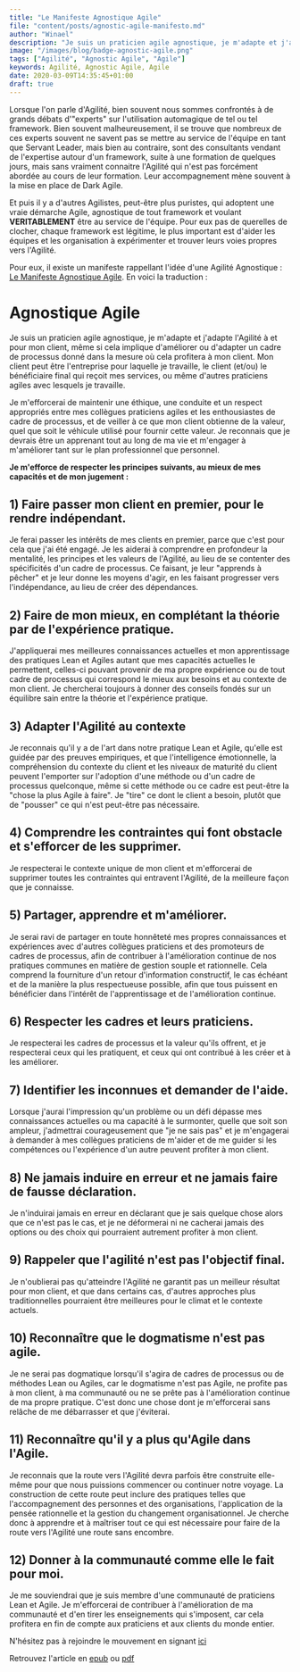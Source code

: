 ```yaml
---
title: "Le Manifeste Agnostique Agile"
file: "content/posts/agnostic-agile-manifesto.md"
author: "Winael"
description: "Je suis un praticien agile agnostique, je m'adapte et j'adapte l'Agilité à et pour mon client"
image: "/images/blog/badge-agnostic-agile.png"
tags: ["Agilité", "Agnostic Agile", "Agile"]
keywords: Agilité, Agnostic Agile, Agile
date: 2020-03-09T14:35:45+01:00
draft: true
---
```


Lorsque l'on parle d'Agilité, bien souvent nous sommes confrontés à de grands
débats d'"experts" sur l'utilisation automagique de tel ou tel framework. Bien
souvent malheureusement, il se trouve que nombreux de ces experts souvent ne
savent pas se mettre au service de l'équipe en tant que Servant Leader, mais
bien au contraire, sont des consultants vendant de l'expertise autour d'un
framework, suite à une formation de quelques jours, mais sans vraiment connaitre
l'Agilité qui n'est pas forcément abordée au cours de leur formation. Leur
accompagnement mène souvent à la mise en place de Dark Agile.

Et puis il y a d'autres Agilistes, peut-être plus puristes, qui adoptent une
vraie démarche Agile, agnostique de tout framework et voulant **VERITABLEMENT**
être au service de l'équipe. Pour eux pas de querelles de clocher, chaque
framework est légitime, le plus important est d'aider les équipes et les
organisation à expérimenter et trouver leurs voies propres vers l'Agilité.

Pour eux, il existe un manifeste rappellant l'idée d'une Agilité Agnostique :
[Le Manifeste Agnostique Agile][1]. En voici la traduction :

# Agnostique Agile

Je suis un praticien agile agnostique, je m'adapte et j'adapte l'Agilité à et
pour mon client, même si cela implique d'améliorer ou d'adapter un cadre de
processus donné dans la mesure où cela profitera à mon client. Mon client peut
être l'entreprise pour laquelle je travaille, le client (et/ou) le bénéficiaire
final qui reçoit mes services, ou même d'autres praticiens agiles avec lesquels
je travaille.

Je m'efforcerai de maintenir une éthique, une conduite et un respect appropriés
entre mes collègues praticiens agiles et les enthousiastes de cadre de
processus, et de veiller à ce que mon client obtienne de la valeur, quel que
soit le véhicule utilisé pour fournir cette valeur. Je reconnais que je devrais
être un apprenant tout au long de ma vie et m'engager à m'améliorer tant sur le
plan professionnel que personnel.

**Je m'efforce de respecter les principes suivants, au mieux de mes capacités et
de mon jugement :**

## 1) Faire passer mon client en premier, pour le rendre indépendant.

Je ferai passer les intérêts de mes clients en premier, parce que c'est pour
cela que j'ai été engagé. Je les aiderai à comprendre en profondeur la
mentalité, les principes et les valeurs de l'Agilité, au lieu de se contenter
des spécificités d'un cadre de processus. Ce faisant, je leur "apprends à
pêcher" et je leur donne les moyens d'agir, en les faisant progresser vers
l'indépendance, au lieu de créer des dépendances.

## 2) Faire de mon mieux, en complétant la théorie par de l'expérience pratique.

J'appliquerai mes meilleures connaissances actuelles et mon apprentissage des
pratiques Lean et Agiles autant que mes capacités actuelles le permettent,
celles-ci pouvant provenir de ma propre expérience ou de tout cadre de processus
qui correspond le mieux aux besoins et au contexte de mon client. Je chercherai
toujours à donner des conseils fondés sur un équilibre sain entre la théorie et
l'expérience pratique.

## 3) Adapter l'Agilité au contexte

Je reconnais qu'il y a de l'art dans notre pratique Lean et Agile, qu'elle est
guidée par des preuves empiriques, et que l'intelligence émotionnelle, la
compréhension du contexte du client et les niveaux de maturité du client peuvent
l'emporter sur l'adoption d'une méthode ou d'un cadre de processus quelconque,
même si cette méthode ou ce cadre est peut-être la "chose la plus Agile à faire".
Je "tire" ce dont le client a besoin, plutôt que de "pousser" ce qui n'est
peut-être pas nécessaire.

## 4) Comprendre les contraintes qui font obstacle et s'efforcer de les supprimer.

Je respecterai le contexte unique de mon client et m'efforcerai de supprimer
toutes les contraintes qui entravent l'Agilité, de la meilleure façon que je
connaisse.

## 5) Partager, apprendre et m'améliorer.

Je serai ravi de partager en toute honnêteté mes propres connaissances et
expériences avec d'autres collègues praticiens et des promoteurs de cadres de
processus, afin de contribuer à l'amélioration continue de nos pratiques
communes en matière de gestion souple et rationnelle. Cela comprend la
fourniture d'un retour d'information constructif, le cas échéant et de la
manière la plus respectueuse possible, afin que tous puissent en bénéficier dans
l'intérêt de l'apprentissage et de l'amélioration continue.

## 6) Respecter les cadres et leurs praticiens.

Je respecterai les cadres de processus et la valeur qu'ils offrent, et je
respecterai ceux qui les pratiquent, et ceux qui ont contribué à les créer et à
les améliorer.

## 7) Identifier les inconnues et demander de l'aide.

Lorsque j'aurai l'impression qu'un problème ou un défi dépasse mes connaissances
actuelles ou ma capacité à le surmonter, quelle que soit son ampleur,
j'admettrai courageusement que "je ne sais pas" et je m'engagerai à demander à
mes collègues praticiens de m'aider et de me guider si les compétences ou
l'expérience d'un autre peuvent profiter à mon client.

## 8) Ne jamais induire en erreur et ne jamais faire de fausse déclaration.

Je n'induirai jamais en erreur en déclarant que je sais quelque chose alors que
ce n'est pas le cas, et je ne déformerai ni ne cacherai jamais des options ou
des choix qui pourraient autrement profiter à mon client.

## 9) Rappeler que l'agilité n'est pas l'objectif final.

Je n'oublierai pas qu'atteindre l'Agilité ne garantit pas un meilleur résultat
pour mon client, et que dans certains cas, d'autres approches plus
traditionnelles pourraient être meilleures pour le climat et le contexte
actuels.

## 10) Reconnaître que le dogmatisme n'est pas agile.

Je ne serai pas dogmatique lorsqu'il s'agira de cadres de processus ou de
méthodes Lean ou Agiles, car le dogmatisme n'est pas Agile, ne profite pas à mon
client, à ma communauté ou ne se prête pas à l'amélioration continue de ma
propre pratique. C'est donc une chose dont je m'efforcerai sans relâche de me
débarrasser et que j'éviterai.

## 11) Reconnaître qu'il y a plus qu'Agile dans l'Agile.

Je reconnais que la route vers l'Agilité devra parfois être construite elle-même
pour que nous puissions commencer ou continuer notre voyage. La construction de
cette route peut inclure des pratiques telles que l'accompagnement des personnes
et des organisations, l'application de la pensée rationnelle et la gestion du
changement organisationnel. Je cherche donc à apprendre et à maîtriser tout ce
qui est nécessaire pour faire de la route vers l'Agilité une route sans
encombre.

## 12) Donner à la communauté comme elle le fait pour moi.

Je me souviendrai que je suis membre d'une communauté de praticiens Lean et
Agile. Je m'efforcerai de contribuer à l'amélioration de ma communauté et d'en
tirer les enseignements qui s'imposent, car cela profitera en fin de compte aux
praticiens et aux clients du monde entier.

N'hésitez pas à rejoindre le mouvement en signant [ici][2]

Retrouvez l'article en [epub] ou [pdf]


[epub]: /epub/agnostic-agile-manifesto.epub
[pdf]: /pdf/agnostic-agile-manifesto.pdf
[1]: https://agnosticagile.org/
[2]: https://agnosticagile.org/
